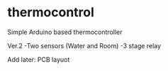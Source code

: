 # thermocontrol
Simple Arduino based thermocontroller

Ver.2
-Two sensors (Water and Room)
-3 stage relay

Add later:
PCB layuot
